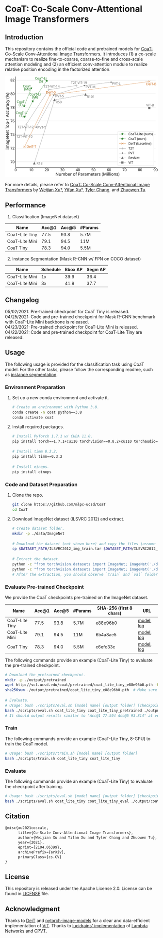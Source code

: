 # CoaT: Co-Scale Conv-Attentional Image Transformers

## Introduction
This repository contains the official code and pretrained models for [CoaT: Co-Scale Conv-Attentional Image Transformers](http://arxiv.org/abs/2104.06399). It introduces (1) a co-scale mechanism to realize fine-to-coarse, coarse-to-fine and cross-scale attention modeling and (2) an efficient conv-attention module to realize relative position encoding in the factorized attention.

<img src="./figures/model-acc.svg" alt="Model Accuracy" width="600" />

For more details, please refer to [CoaT: Co-Scale Conv-Attentional Image Transformers](http://arxiv.org/abs/2104.06399) by [Weijian Xu*](https://weijianxu.com/), [Yifan Xu*](https://yfxu.com/), [Tyler Chang](https://tylerachang.github.io/), and [Zhuowen Tu](https://pages.ucsd.edu/~ztu/).

## Performance
1. Classification (ImageNet dataset)

| Name | Acc@1 | Acc@5 | #Params |
| --- | --- | --- | --- |
| CoaT-Lite Tiny | 77.5 | 93.8 | 5.7M |
| CoaT-Lite Mini | 79.1 | 94.5 | 11M |
| CoaT Tiny | 78.3 | 94.0 | 5.5M |

2. Instance Segmentation (Mask R-CNN w/ FPN on COCO dataset)

| Name | Schedule | Bbox AP | Segm AP |
| --- | --- | --- | --- |
| CoaT-Lite Mini | 1x | 39.9 | 36.4 |
| CoaT-Lite Mini | 3x | 41.8 | 37.7 |

## Changelog
05/02/2021: Pre-trained checkpoint for CoaT Tiny is released. <br />
04/25/2021: Code and pre-trained checkpoint for Mask R-CNN benchmark with CoaT-Lite Mini backbone is released. <br />
04/23/2021: Pre-trained checkpoint for CoaT-Lite Mini is released. <br />
04/22/2021: Code and pre-trained checkpoint for CoaT-Lite Tiny are released.

## Usage
The following usage is provided for the classification task using CoaT model. For the other tasks, please follow the corresponding readme, such as [instance segmentation](./tasks/detectron2/README.md).

### Environment Preparation
1. Set up a new conda environment and activate it.
   ```bash
   # Create an environment with Python 3.8.
   conda create -n coat python==3.8
   conda activate coat
   ```

2. Install required packages.
   ```bash
   # Install PyTorch 1.7.1 w/ CUDA 11.0.
   pip install torch==1.7.1+cu110 torchvision==0.8.2+cu110 torchaudio==0.7.2 -f https://download.pytorch.org/whl/torch_stable.html

   # Install timm 0.3.2.
   pip install timm==0.3.2

   # Install einops.
   pip install einops
   ```

### Code and Dataset Preparation
1. Clone the repo.
   ```bash
   git clone https://github.com/mlpc-ucsd/CoaT
   cd CoaT
   ```

2. Download ImageNet dataset (ILSVRC 2012) and extract.
   ```bash
   # Create dataset folder.
   mkdir -p ./data/ImageNet

   # Download the dataset (not shown here) and copy the files (assume the download path is in $DATASET_PATH).
   cp $DATASET_PATH/ILSVRC2012_img_train.tar $DATASET_PATH/ILSVRC2012_img_val.tar $DATASET_PATH/ILSVRC2012_devkit_t12.tar.gz ./data/ImageNet

   # Extract the dataset.
   python -c "from torchvision.datasets import ImageNet; ImageNet('./data/ImageNet', split='train')"
   python -c "from torchvision.datasets import ImageNet; ImageNet('./data/ImageNet', split='val')"
   # After the extraction, you should observe `train` and `val` folders under ./data/ImageNet.
   ```

### Evaluate Pre-trained Checkpoint

We provide the CoaT checkpoints pre-trained on the ImageNet dataset.

| Name | Acc@1 | Acc@5 | #Params | SHA-256 (first 8 chars) | URL |
| --- | --- | --- | --- | --- | --- |
| CoaT-Lite Tiny | 77.5 | 93.8 | 5.7M | e88e96b0 |[model](https://vcl.ucsd.edu/coat/pretrained/coat_lite_tiny_e88e96b0.pth), [log](https://vcl.ucsd.edu/coat/pretrained/coat_lite_tiny_e88e96b0.txt) |
| CoaT-Lite Mini | 79.1 | 94.5 | 11M | 6b4a8ae5 |[model](https://vcl.ucsd.edu/coat/pretrained/coat_lite_mini_6b4a8ae5.pth), [log](https://vcl.ucsd.edu/coat/pretrained/coat_lite_mini_6b4a8ae5.txt) |
| CoaT Tiny | 78.3 | 94.0 | 5.5M | c6efc33c |[model](https://vcl.ucsd.edu/coat/pretrained/coat_tiny_c6efc33c.pth), [log](https://vcl.ucsd.edu/coat/pretrained/coat_tiny_c6efc33c.txt) |

The following commands provide an example (CoaT-Lite Tiny) to evaluate the pre-trained checkpoint.
   ```bash
   # Download the pretrained checkpoint.
   mkdir -p ./output/pretrained
   wget http://vcl.ucsd.edu/coat/pretrained/coat_lite_tiny_e88e96b0.pth -P ./output/pretrained
   sha256sum ./output/pretrained/coat_lite_tiny_e88e96b0.pth  # Make sure it matches the SHA-256 hash (first 8 characters) in the table.

   # Evaluate.
   # Usage: bash ./scripts/eval.sh [model name] [output folder] [checkpoint path]
   bash ./scripts/eval.sh coat_lite_tiny coat_lite_tiny_pretrained ./output/pretrained/coat_lite_tiny_e88e96b0.pth
   # It should output results similar to "Acc@1 77.504 Acc@5 93.814" at very last.
   ```
   
### Train
   The following commands provide an example (CoaT-Lite Tiny, 8-GPU) to train the CoaT model.
   ```bash
   # Usage: bash ./scripts/train.sh [model name] [output folder]
   bash ./scripts/train.sh coat_lite_tiny coat_lite_tiny
   ```

### Evaluate
   The following commands provide an example (CoaT-Lite Tiny) to evaluate the checkpoint after training.
   ```bash
   # Usage: bash ./scripts/eval.sh [model name] [output folder] [checkpoint path]
   bash ./scripts/eval.sh coat_lite_tiny coat_lite_tiny_eval ./output/coat_lite_tiny/checkpoints/checkpoint0299.pth
   ```

## Citation
```
@misc{xu2021coscale,
      title={Co-Scale Conv-Attentional Image Transformers}, 
      author={Weijian Xu and Yifan Xu and Tyler Chang and Zhuowen Tu},
      year={2021},
      eprint={2104.06399},
      archivePrefix={arXiv},
      primaryClass={cs.CV}
}
```

## License
This repository is released under the Apache License 2.0. License can be found in [LICENSE](LICENSE) file.

## Acknowledgment
Thanks to [DeiT](https://github.com/facebookresearch/deit) and [pytorch-image-models](https://github.com/rwightman/pytorch-image-models) for a clear and data-efficient implementation of [ViT](https://openreview.net/forum?id=YicbFdNTTy). Thanks to [lucidrains' implementation](https://github.com/lucidrains/lambda-networks) of [Lambda Networks](https://openreview.net/forum?id=xTJEN-ggl1b) and [CPVT](https://github.com/Meituan-AutoML/CPVT).